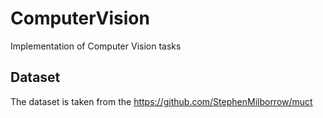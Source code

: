 # ComputerVision
Implementation of Computer Vision tasks

## Dataset
The dataset is taken from the https://github.com/StephenMilborrow/muct
